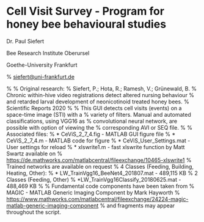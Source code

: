 # Cell Visit Survey - Program for honey bee behavioural studies

Dr. Paul Siefert

Bee Research Institute Oberursel

Goethe-University Frankfurt

% siefert@uni-frankfurt.de

%
% Original research: 
% Siefert, P.; Hota, R.; Ramesh, V.; Grünewald, B. 
% Chronic within-hive video registrations detect altered nursing behaviour 
% and retarded larval development of neonicotinoid treated honey bees. 
% Scientific Reports 2020
%
% This GUI detects cell visits (events) on a space-time image (STI) with a 
% variety of filters. Manual and automated classifications, using VGG16 as 
% convolutional neural network, are possible with option of viewing the
% corresponding AVI or SEQ file.
%
% Associated files:
% * CeViS_2_7_4.fig - MATLAB GUI figure file
% * CeViS_2_7_4.m - MATLAB code for figure
% * CeViS_User_Settings.mat - User settings for reload
% * xlswrite1.m - fast xlswrite function by Matt Swartz available on 
%   https://de.mathworks.com/matlabcentral/fileexchange/10465-xlswrite1
% Trained networks are available on request
% 4 Classes (Feeding, Building, Heating, Other): 
% * LW_TrainVgg16_BeeNet4_201807.mat - 489,115 KB
% 2 Classes (Feeding, Other)
% *LW_TrainVgg16Classify_20180625.mat - 488,469 KB
%
% Fundamental code components have been taken from
% MAGIC - MATLAB Generic Imaging Component by Mark Hayworth 
% https://www.mathworks.com/matlabcentral/fileexchange/24224-magic-matlab-generic-imaging-component
% and fragments may appear throughout the script.
